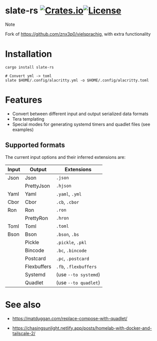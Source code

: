 # slate-rs [![Crates.io](https://img.shields.io/crates/v/slate-rs)](https://crates.io/crates/slate-rs)[![License](https://img.shields.io/github/license/squirreljetpack/slate-rs)](https://github.com/squirreljetpack/slate-rs/blob/main/LICENSE)

>[!NOTE]
> Fork of https://github.com/znx3p0/vielsprachig, with extra functionality


# Installation

```shell
cargo install slate-rs

# Convert yml -> toml
slate $HOME/.config/alacritty.yml -o $HOME/.config/alacritty.toml
```

# Features
- Convert between different input and output serialized data formats
- Tera templating
- Special modes for generating systemd timers and quadlet files (see examples)

## Supported formats
The current input options and their inferred extensions are:

| Input | Output       | Extensions               |
|-------|--------------|--------------------------|
| Json  | Json         | `.json`                  |
|       | PrettyJson   | `.hjson`                 |
| Yaml  | Yaml         | `.yaml`, `.yml`          |
| Cbor  | Cbor         | `.cb`, `.cbor`           |
| Ron   | Ron          | `.ron`                   |
|       | PrettyRon    | `.hron`                  |
| Toml  | Toml         | `.toml`                  |
| Bson  | Bson         | `.bson`, `.bs`           |
|       | Pickle       | `.pickle`, `.pkl`        |
|       | Bincode      | `.bc`, `.bincode`        |
|       | Postcard     | `.pc`, `.postcard`       |
|       | Flexbuffers  | `.fb`, `.flexbuffers`    |
|       | Systemd      | (use `--to systemd`)     |
|       | Quadlet      | (use `--to quadlet`)     |


# See also

- https://matduggan.com/replace-compose-with-quadlet/

- https://chasingsunlight.netlify.app/posts/homelab-with-docker-and-tailscale-2/